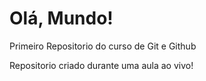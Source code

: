 # Olá, Mundo!
 Primeiro Repositorio do curso de Git e Github

 Repositorio criado durante uma aula ao vivo!
